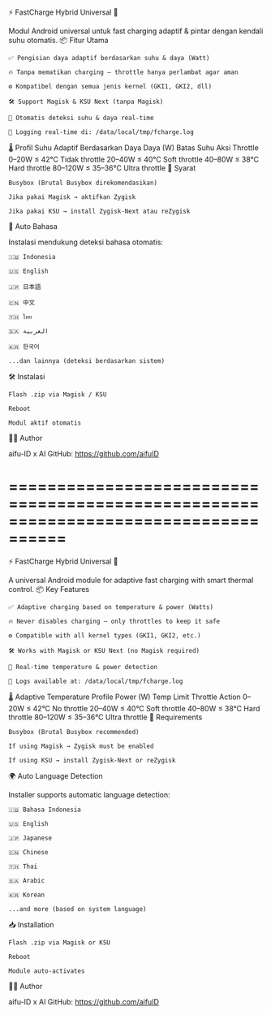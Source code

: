 ⚡ FastCharge Hybrid Universal 🔋

Modul Android universal untuk fast charging adaptif & pintar dengan kendali suhu otomatis.
📦 Fitur Utama

    ✅ Pengisian daya adaptif berdasarkan suhu & daya (Watt)

    🔥 Tanpa mematikan charging — throttle hanya perlambat agar aman

    ⚙️ Kompatibel dengan semua jenis kernel (GKI1, GKI2, dll)

    🛠️ Support Magisk & KSU Next (tanpa Magisk)

    🧠 Otomatis deteksi suhu & daya real-time

    🧾 Logging real-time di: /data/local/tmp/fcharge.log

🌡️ Profil Suhu Adaptif Berdasarkan Daya
Daya (W)	Batas Suhu	Aksi Throttle
0–20W	    ≤ 42°C	    Tidak throttle
20–40W	    ≤ 40°C	    Soft throttle
40–80W	    ≤ 38°C	    Hard throttle
80–120W	    ≤ 35–36°C	Ultra throttle
🔧 Syarat

    Busybox (Brutal Busybox direkomendasikan)

    Jika pakai Magisk → aktifkan Zygisk

    Jika pakai KSU → install Zygisk-Next atau reZygisk

🧠 Auto Bahasa

Instalasi mendukung deteksi bahasa otomatis:

    🇮🇩 Indonesia

    🇺🇸 English

    🇯🇵 日本語

    🇨🇳 中文

    🇹🇭 ไทย

    🇸🇦 العربية

    🇰🇷 한국어

    ...dan lainnya (deteksi berdasarkan sistem)

🛠️ Instalasi

    Flash .zip via Magisk / KSU

    Reboot

    Modul aktif otomatis

👨‍💻 Author

aifu-ID x AI
GitHub: https://github.com/aifuID

====================================================================================
====================================================================================

⚡ FastCharge Hybrid Universal 🔋

A universal Android module for adaptive fast charging with smart thermal control.
📦 Key Features

    ✅ Adaptive charging based on temperature & power (Watts)

    🔥 Never disables charging — only throttles to keep it safe

    ⚙️ Compatible with all kernel types (GKI1, GKI2, etc.)

    🛠️ Works with Magisk or KSU Next (no Magisk required)

    🧠 Real-time temperature & power detection

    🧾 Logs available at: /data/local/tmp/fcharge.log

🌡️ Adaptive Temperature Profile
Power (W)	Temp Limit	Throttle Action
0–20W	    ≤ 42°C	    No throttle
20–40W	    ≤ 40°C	    Soft throttle
40–80W	    ≤ 38°C	    Hard throttle
80–120W	    ≤ 35–36°C	Ultra throttle
🔧 Requirements

    Busybox (Brutal Busybox recommended)

    If using Magisk → Zygisk must be enabled

    If using KSU → install Zygisk-Next or reZygisk

🌍 Auto Language Detection

Installer supports automatic language detection:

    🇮🇩 Bahasa Indonesia

    🇺🇸 English

    🇯🇵 Japanese

    🇨🇳 Chinese

    🇹🇭 Thai

    🇸🇦 Arabic

    🇰🇷 Korean

    ...and more (based on system language)

📥 Installation

    Flash .zip via Magisk or KSU

    Reboot

    Module auto-activates

👨‍💻 Author

aifu-ID x AI
GitHub: https://github.com/aifuID
